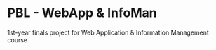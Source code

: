 # PBL - WebApp & InfoMan
1st-year finals project for Web Application & Information Management course
